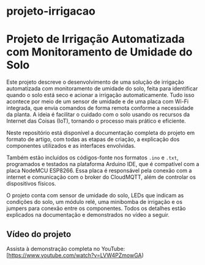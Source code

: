 # projeto-irrigacao

# Projeto de Irrigação Automatizada com Monitoramento de Umidade do Solo

Este projeto descreve o desenvolvimento de uma solução de irrigação automatizada com monitoramento de umidade do solo, feita para identificar quando o solo está seco e acionar a irrigação automaticamente. Tudo isso acontece por meio de um sensor de umidade e de uma placa com Wi-Fi integrada, que envia comandos de forma remota conforme a necessidade da planta. A ideia é facilitar o cuidado com o solo usando os recursos da Internet das Coisas (IoT), tornando o processo mais prático e eficiente.

Neste repositório está disponível a documentação completa do projeto em formato de artigo, com todas as etapas de criação, a explicação dos componentes utilizados e as interfaces envolvidas.

Também estão incluídos os códigos-fonte nos formatos `.ino` e `.txt`, programados e testados na plataforma Arduino IDE, que é compatível com a placa NodeMCU ESP8266. Essa placa é responsável pela conexão com a internet e comunicação com o broker do CloudMQTT, além de controlar os dispositivos físicos.

O projeto conta com sensor de umidade do solo, LEDs que indicam as condições do solo, um módulo relé, uma minibomba de irrigação e os jumpers para conexão entre os componentes. Todos os detalhes estão explicados na documentação e demonstrados no vídeo a seguir.

## Vídeo do projeto

Assista à demonstração completa no YouTube:  
[https://www.youtube.com/watch?v=LVW4PZmowGA)

